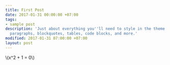 ```yaml
---
title: First Post
date: 2017-01-31 00:00:00 +07:00
tags:
- sample post
description: 'Just about everything you''ll need to style in the theme: headings,
  paragraphs, blockquotes, tables, code blocks, and more.'
modified: 2017-01-31 07:00:00 +07:00
layout: post
---
```


\\(x^2 + 1 = 0\\)